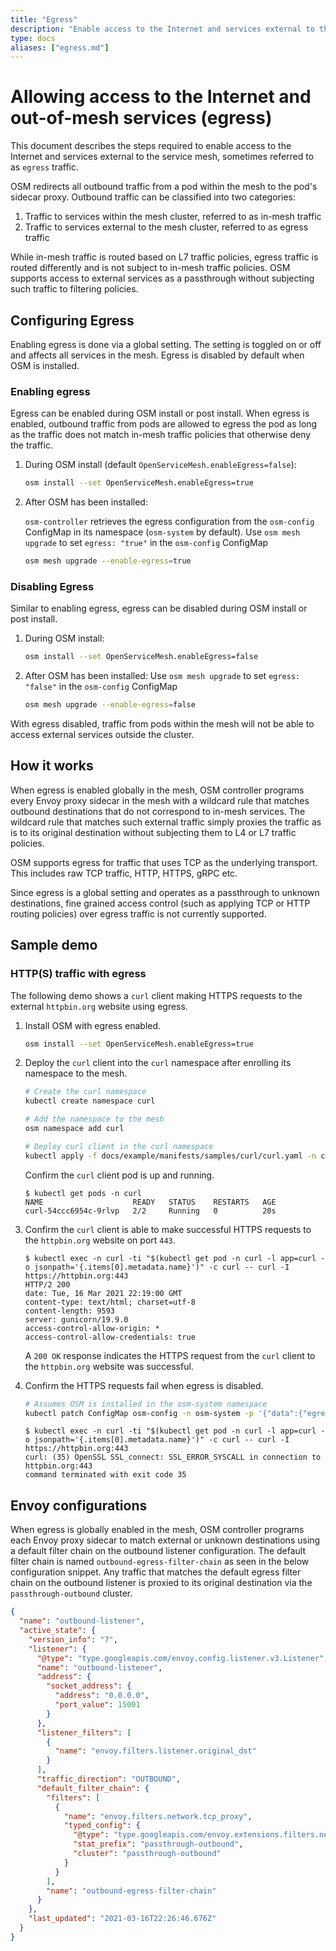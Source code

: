 ```yaml
---
title: "Egress"
description: "Enable access to the Internet and services external to the service mesh."
type: docs
aliases: ["egress.md"]
---
```


# Allowing access to the Internet and out-of-mesh services (egress)

This document describes the steps required to enable access to the Internet and services external to the service mesh, sometimes referred to as `egress` traffic.

OSM redirects all outbound traffic from a pod within the mesh to the pod's sidecar proxy. Outbound traffic can be classified into two categories:

1. Traffic to services within the mesh cluster, referred to as in-mesh traffic
2. Traffic to services external to the mesh cluster, referred to as egress traffic

While in-mesh traffic is routed based on L7 traffic policies, egress traffic is routed differently and is not subject to in-mesh traffic policies. OSM supports access to external services as a passthrough without subjecting such traffic to filtering policies.


## Configuring Egress

Enabling egress is done via a global setting. The setting is toggled on or off and affects all services in the mesh. Egress is disabled by default when OSM is installed.

### Enabling egress
Egress can be enabled during OSM install or post install. When egress is enabled, outbound traffic from pods are allowed to egress the pod as long as the traffic does not match in-mesh traffic policies that otherwise deny the traffic.

1. During OSM install (default `OpenServiceMesh.enableEgress=false`):
	```bash
	osm install --set OpenServiceMesh.enableEgress=true
	```

2. After OSM has been installed:

	`osm-controller` retrieves the egress configuration from the `osm-config` ConfigMap in its namespace (`osm-system` by default). Use `osm mesh upgrade` to set `egress: "true"` in the `osm-config` ConfigMap
	```bash
    osm mesh upgrade --enable-egress=true
	```

### Disabling Egress
Similar to enabling egress, egress can be disabled during OSM install or post install.

1. During OSM install:
	```bash
	osm install --set OpenServiceMesh.enableEgress=false
	```

2. After OSM has been installed:
	Use `osm mesh upgrade` to set `egress: "false"` in the `osm-config` ConfigMap
	```bash
    osm mesh upgrade --enable-egress=false
    ```

With egress disabled, traffic from pods within the mesh will not be able to access external services outside the cluster.

## How it works
When egress is enabled globally in the mesh, OSM controller programs every Envoy proxy sidecar in the mesh with a wildcard rule that matches outbound destinations that do not correspond to in-mesh services. The wildcard rule that matches such external traffic simply proxies the traffic as is to its original destination without subjecting them to L4 or L7 traffic policies.

OSM supports egress for traffic that uses TCP as the underlying transport. This includes raw TCP traffic, HTTP, HTTPS, gRPC etc.

Since egress is a global setting and operates as a passthrough to unknown destinations, fine grained access control (such as applying TCP or HTTP routing policies) over egress traffic is not currently supported.

## Sample demo

### HTTP(S) traffic with egress

The following demo shows a `curl` client making HTTPS requests to the external `httpbin.org` website using egress.

1. Install OSM with egress enabled.
    ```bash
    osm install --set OpenServiceMesh.enableEgress=true
    ```

1. Deploy the `curl` client into the `curl` namespace after enrolling its namespace to the mesh.

    ```bash
    # Create the curl namespace
    kubectl create namespace curl

    # Add the namespace to the mesh
    osm namespace add curl

    # Deploy curl client in the curl namespace
    kubectl apply -f docs/example/manifests/samples/curl/curl.yaml -n curl
    ```

    Confirm the `curl` client pod is up and running.

    ```console
    $ kubectl get pods -n curl
    NAME                    READY   STATUS    RESTARTS   AGE
    curl-54ccc6954c-9rlvp   2/2     Running   0          20s
    ```

1. Confirm the `curl` client is able to make successful HTTPS requests to the `httpbin.org` website on port `443`.

    ```console
    $ kubectl exec -n curl -ti "$(kubectl get pod -n curl -l app=curl -o jsonpath='{.items[0].metadata.name}')" -c curl -- curl -I https://httpbin.org:443
	HTTP/2 200
	date: Tue, 16 Mar 2021 22:19:00 GMT
	content-type: text/html; charset=utf-8
	content-length: 9593
	server: gunicorn/19.9.0
	access-control-allow-origin: *
	access-control-allow-credentials: true
    ```

    A `200 OK` response indicates the HTTPS request from the `curl` client to the `httpbin.org` website was successful.

1. Confirm the HTTPS requests fail when egress is disabled.

    ```bash
    # Assumes OSM is installed in the osm-system namespace
    kubectl patch ConfigMap osm-config -n osm-system -p '{"data":{"egress":"false"}}' --type=merge
    ```

    ```console
    $ kubectl exec -n curl -ti "$(kubectl get pod -n curl -l app=curl -o jsonpath='{.items[0].metadata.name}')" -c curl -- curl -I https://httpbin.org:443
	curl: (35) OpenSSL SSL_connect: SSL_ERROR_SYSCALL in connection to httpbin.org:443
	command terminated with exit code 35
    ```

## Envoy configurations

When egress is globally enabled in the mesh, OSM controller programs each Envoy proxy sidecar to match external or unknown destinations using a default filter chain on the outbound listener configuration. The default filter chain is named `outbound-egress-filter-chain` as seen in the below configuration snippet. Any traffic that matches the default egress filter chain on the outbound listener is proxied to its original destination via the `passthrough-outbound` cluster.

```json
{
  "name": "outbound-listener",
  "active_state": {
    "version_info": "7",
    "listener": {
      "@type": "type.googleapis.com/envoy.config.listener.v3.Listener",
      "name": "outbound-listener",
      "address": {
        "socket_address": {
          "address": "0.0.0.0",
          "port_value": 15001
        }
      },
      "listener_filters": [
        {
          "name": "envoy.filters.listener.original_dst"
        }
      ],
      "traffic_direction": "OUTBOUND",
      "default_filter_chain": {
        "filters": [
          {
            "name": "envoy.filters.network.tcp_proxy",
            "typed_config": {
              "@type": "type.googleapis.com/envoy.extensions.filters.network.tcp_proxy.v3.TcpProxy",
              "stat_prefix": "passthrough-outbound",
              "cluster": "passthrough-outbound"
            }
          }
        ],
        "name": "outbound-egress-filter-chain"
      }
    },
    "last_updated": "2021-03-16T22:26:46.676Z"
  }
}
```